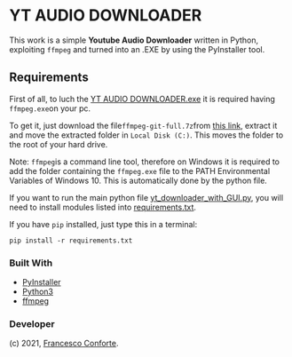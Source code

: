 # YT AUDIO DOWNLOADER

This work is a simple **Youtube Audio Downloader** written in Python, exploiting `ffmpeg` and turned into an .EXE by using the PyInstaller tool.

## **Requirements**

First of all, to luch the [YT AUDIO DOWNLOADER.exe](https://github.com/francecon/YT-AUDIO-DOWNLOADER/blob/main/YT%20AUDIO%20DOWNLOADER.exe) it is required having `ffmpeg.exe`on your pc.

To get it, just download the file`ffmpeg-git-full.7z`from [this link](https://www.gyan.dev/ffmpeg/builds/ffmpeg-git-full.7z), extract it and move the extracted folder in `Local Disk (C:)`. This moves the folder to the root of your hard drive.

Note: `ffmpeg`is a command line tool, therefore on Windows it is required to add the folder containing the `ffmpeg.exe` file to the PATH Environmental Variables of Windows 10. This is automatically done by the python file.

If you want to run the main python file [yt_downloader_with_GUI.py](https://github.com/francecon/YT-AUDIO-DOWNLOADER/blob/main/yt_downloader_with_GUI.py), you will need to install modules listed into [requirements.txt](https://github.com/francecon/YT-AUDIO-DOWNLOADER/blob/main/requirements.txt).

If you have `pip` installed, just type this in a terminal:

```shell
pip install -r requirements.txt
```

### Built With

* [PyInstaller](https://www.pyinstaller.org/)
* [Python3](https://www.python.org/download/releases/3.0/)
* [ffmpeg](https://ffmpeg.org/)

### Developer

(c) 2021, [Francesco Conforte](https://github.com/FrancescoConforte).
